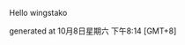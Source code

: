 <!--- 
The README.md is auto-generated. Do not edit.
--->

Hello wingstako

generated at 10月8日星期六 下午8:14 [GMT+8]
